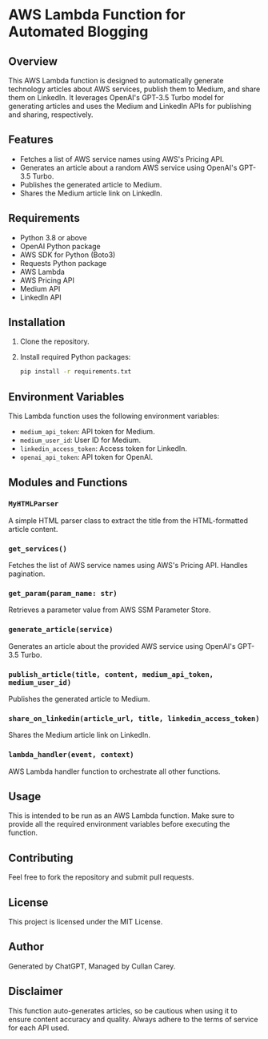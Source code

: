 # AWS Lambda Function for Automated Blogging

## Overview

This AWS Lambda function is designed to automatically generate technology articles about AWS services, publish them to Medium, and share them on LinkedIn. It leverages OpenAI's GPT-3.5 Turbo model for generating articles and uses the Medium and LinkedIn APIs for publishing and sharing, respectively.

## Features

- Fetches a list of AWS service names using AWS's Pricing API.
- Generates an article about a random AWS service using OpenAI's GPT-3.5 Turbo.
- Publishes the generated article to Medium.
- Shares the Medium article link on LinkedIn.

## Requirements

- Python 3.8 or above
- OpenAI Python package
- AWS SDK for Python (Boto3)
- Requests Python package
- AWS Lambda
- AWS Pricing API
- Medium API
- LinkedIn API

## Installation

1. Clone the repository.
2. Install required Python packages:

    ```bash
    pip install -r requirements.txt
    ```

## Environment Variables

This Lambda function uses the following environment variables:

- `medium_api_token`: API token for Medium.
- `medium_user_id`: User ID for Medium.
- `linkedin_access_token`: Access token for LinkedIn.
- `openai_api_token`: API token for OpenAI.

## Modules and Functions

### `MyHTMLParser`

A simple HTML parser class to extract the title from the HTML-formatted article content.

### `get_services()`

Fetches the list of AWS service names using AWS's Pricing API. Handles pagination.

### `get_param(param_name: str)`

Retrieves a parameter value from AWS SSM Parameter Store.

### `generate_article(service)`

Generates an article about the provided AWS service using OpenAI's GPT-3.5 Turbo.

### `publish_article(title, content, medium_api_token, medium_user_id)`

Publishes the generated article to Medium.

### `share_on_linkedin(article_url, title, linkedin_access_token)`

Shares the Medium article link on LinkedIn.

### `lambda_handler(event, context)`

AWS Lambda handler function to orchestrate all other functions. 

## Usage

This is intended to be run as an AWS Lambda function. Make sure to provide all the required environment variables before executing the function.

## Contributing

Feel free to fork the repository and submit pull requests.

## License

This project is licensed under the MIT License.

## Author

Generated by ChatGPT, Managed by Cullan Carey.

## Disclaimer

This function auto-generates articles, so be cautious when using it to ensure content accuracy and quality. Always adhere to the terms of service for each API used.